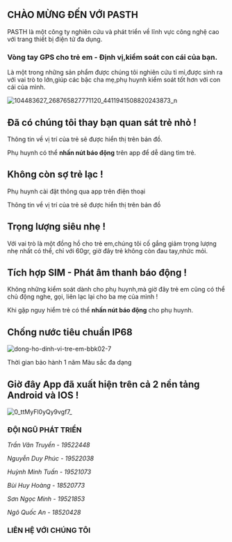 ## CHÀO MỪNG ĐẾN VỚI PASTH

PASTH là một công ty nghiên cứu và phát triển về lĩnh vực công nghệ cao với trang thiết bị điện tử đa dụng.

### Vòng tay GPS cho trẻ em - Định vị,kiểm soát con cái của bạn.

Là một trong những sản phẩm được chúng tôi nghiên cứu tỉ mỉ,được sinh ra với vai trò to lớn,giúp các bậc cha mẹ,phụ huynh kiểm soát tốt hơn với con cái của mình.

![104483627_268765827771120_4411941508820243873_n](https://user-images.githubusercontent.com/67546866/85950069-a8fa0280-b984-11ea-84b3-492fbae72cd5.png)





## Đã có chúng tôi thay bạn quan sát trẻ nhỏ !

Thông tin về vị trí của trẻ sẽ được hiển thị trên bản đồ.

Phụ huynh có thể **nhấn nút báo động** trên app để dễ dàng tìm trẻ.

## Không còn sợ trẻ lạc !

Phụ huynh cài đặt thông qua app trên điện thoại

Thông tin về vị trí của trẻ sẽ được hiển thị trên bản đồ

## Trọng lượng siêu nhẹ !
Với vai trò là một đồng hồ cho trẻ em,chúng tôi cố gắng giảm trọng lượng nhẹ nhất có thể, chỉ với 60gr, giờ đây trẻ không còn đau tay,nhức mỏi.

## Tích hợp SIM - Phát âm thanh báo động !
Không những kiểm soát dành cho phụ huynh,mà giờ đây trẻ em cũng có thể chủ động nghe, gọi, liên lạc lại cho ba mẹ của mình !

Khi gặp nguy hiểm trẻ có thể **nhấn nút báo động** cho phụ huynh.

## Chống nước tiêu chuẩn IP68
![dong-ho-dinh-vi-tre-em-bbk02-7](https://user-images.githubusercontent.com/67546866/85951132-5a039b80-b98b-11ea-8db6-77ac974591c7.jpg)

Thời gian bảo hành 1 năm
Màu sắc đa dạng


## Giờ đây App đã xuất hiện trên cả 2 nền tảng Android và IOS !
![0_ttMyFl0yQy9vgf7_](https://user-images.githubusercontent.com/67546866/85951285-689e8280-b98c-11ea-9764-2020f5007679.png)








### ĐỘI NGŨ PHÁT TRIỂN

 _Trần Văn Truyền - 19522448_  
 
 _Nguyễn Duy Phúc - 19522038_

 _Huỳnh Minh Tuấn - 19521073_

 _Bùi Huy Hoàng - 18520773_

 _Sơn Ngọc Minh - 19521853_

 _Ngô Quốc An - 18520428_


### LIÊN HỆ VỚI CHÚNG TÔI


